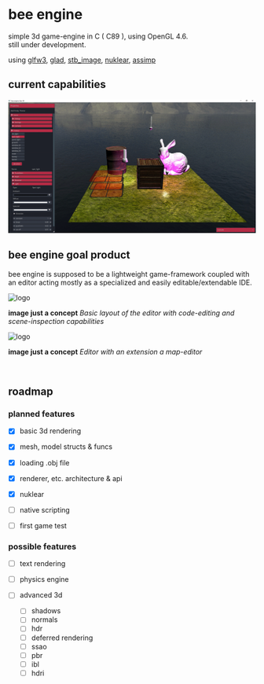 # bee engine
simple 3d game-engine in C ( C89 ), using OpenGL 4.6. <br>
still under development. 

using [glfw3](https://www.glfw.org/), [glad](https://glad.dav1d.de/), [stb_image](https://github.com/nothings/stb), [nuklear](https://github.com/Immediate-Mode-UI/Nuklear), [assimp](http://assimp.org/)

## current capabilities

<img src="https://github.com/phil-stein/bee_engine/blob/main/assets/github_resources/screenshot04.png" alt="logo" width="1000">

##  bee engine goal product

bee engine is supposed to be a lightweight game-framework coupled with an editor acting mostly as a specialized and easily editable/extendable IDE.  

<img src="https://github.com/phil-stein/Personal_Notes/blob/main/BeeEngine/BeeEngine_Prototype_Basic.png" alt="logo" width="600">

**image just a concept**
*Basic layout of the editor with code-editing and scene-inspection capabilities*


<img src="https://github.com/phil-stein/Personal_Notes/blob/main/BeeEngine/BeeEngine_Prototype_Advanced.png" alt="logo" width="600">

**image just a concept**
*Editor with an extension a map-editor*

<br>



## roadmap

### planned features

- [x] basic 3d rendering

- [x] mesh, model structs & funcs

- [x] loading .obj file

- [x] renderer, etc. architecture & api

- [x] nuklear

- [ ] native scripting

- [ ] first game test

### possible features

- [ ] text rendering

- [ ] physics engine

- [ ] advanced 3d
	- [ ] shadows
	- [ ] normals 
	- [ ] hdr
	- [ ] deferred rendering
	- [ ] ssao
	- [ ] pbr
	- [ ] ibl
	- [ ] hdri
